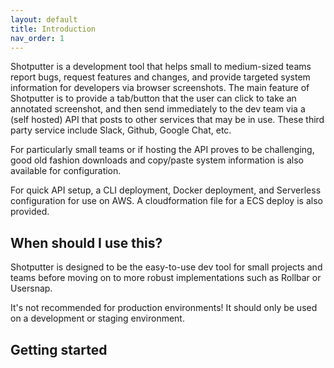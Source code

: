 ```yaml
---
layout: default
title: Introduction
nav_order: 1
---
```


Shotputter is a development tool that helps small to medium-sized teams report bugs,
request features and changes, and provide targeted system information for developers via browser screenshots. 
The main feature of Shotputter is to provide a tab/button that the user can click to 
take an annotated screenshot, and then send immediately to the dev team via a (self hosted) API that posts to other services that may be in use.
These third party service include Slack, Github, Google Chat, etc. 

For particularly small teams or if hosting the API proves to be challenging, good old fashion
downloads and copy/paste system information is also available for configuration.

For quick API setup, a CLI deployment, Docker deployment, and Serverless configuration for use on AWS.
A cloudformation file for a ECS deploy is also provided.

## When should I use this?

Shotputter is designed to be the easy-to-use dev tool for small projects and teams before
moving on to more robust implementations such as Rollbar or Usersnap.

It's not recommended for production environments! It should only be used on a development or
staging environment.

## Getting started

